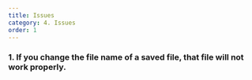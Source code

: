 ```yaml
---
title: Issues
category: 4. Issues
order: 1
---
```



### 1. If you change the file name of a saved file, that file will not work properly.


<!-- If an issue occurs, please contact us with a description and logs. -->